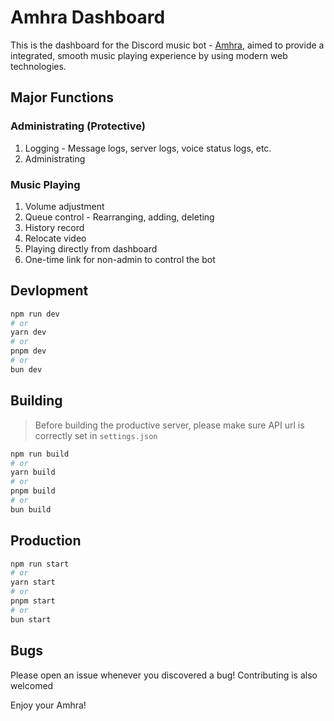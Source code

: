 # Amhra Dashboard
This is the dashboard for the Discord music bot - [Amhra](https://github.com/irisariuan/amhra), aimed to provide a integrated, smooth music playing experience by using modern web technologies.

## Major Functions
### Administrating (Protective)
1. Logging - Message logs, server logs, voice status logs, etc.
2. Administrating
### Music Playing
1. Volume adjustment
2. Queue control - Rearranging, adding, deleting
3. History record
4. Relocate video
5. Playing directly from dashboard
6. One-time link for non-admin to control the bot

## Devlopment
```bash
npm run dev
# or
yarn dev
# or
pnpm dev
# or
bun dev
```

## Building
> Before building the productive server, please make sure API url is correctly set in `settings.json`
```bash
npm run build
# or
yarn build
# or
pnpm build
# or
bun build
```

## Production
```bash
npm run start
# or
yarn start
# or
pnpm start
# or
bun start
```

## Bugs
Please open an issue whenever you discovered a bug!
Contributing is also welcomed

Enjoy your Amhra!
